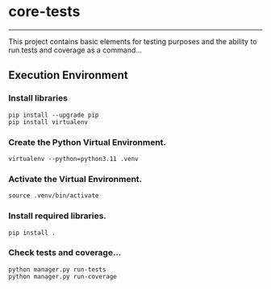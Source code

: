 # core-tests
_______________________________________________________________________________

This project contains basic elements for testing purposes and the ability 
to run tests and coverage as a command...

## Execution Environment

### Install libraries
```commandline
pip install --upgrade pip 
pip install virtualenv
```

### Create the Python Virtual Environment.
```commandline
virtualenv --python=python3.11 .venv
```

### Activate the Virtual Environment.
```commandline
source .venv/bin/activate
```

### Install required libraries.
```commandline
pip install .
```

### Check tests and coverage...
```commandline
python manager.py run-tests
python manager.py run-coverage
```
